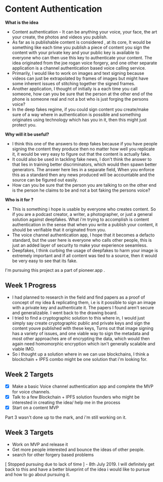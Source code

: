 # Content Authentication

<b>What is the idea</b>

- Content authentication - It can be anything your voice, your face, the art your create, the photos and videos you publish.  
- As far as is publishable content is considered , at its core, It would be something like each time you publish a piece of content you sign the content with your private key and your public key is available to everyone who can then use this key to authenticate your content. The idea originated from the joe rogan voice forgery, and one other separate application is a channel authentication based voice calling service. 
-  Primarily, I would like to work on images and text signing because videos can just be extrapolated by frames of images but might have some inherent issues of stitching together the signed frames.
- Another application, I thought of initially is a each time you call someone, how can you be sure that the person at the other end of the phone is someone real and not a bot who is just forging the persons voice? 
- In the deep fakes regime, if you could sign content you create/make sure of a way where in authentication is possible and something originates using technology which has you in it, then this might just protect you. 


<b>Why will it be useful?</b> 
- I think this one of the answers to deep fakes because if you have people signing the content they produce then no matter how well you replicate it, it would be very easy to figure out that the content is actually fake. 
- It could also be used in tackling fake news, I don't think the answer to that lies in training better discriminators, which would then spawn better generators. The answer here lies in a separate field, When you enforce this as a standard then any news produced will be accountable and the source can be figured out easily.
- How can you be sure that the person you are talking to on the other end is the person he claims to be and not a bot faking the persons voice? 

<b>Who is it for ?</b> 
- This is something i hope is usable by everyone who creates content. So if you are a podcast creator, a writer, a photographer, or just a general solution against deepfakes. What i'm trying to accomplish is content authentication in the sense that when you write a publish your content, it should be verifiable that it originated from you. 
- The voice channel authentication app, I hope that it becomes a defacto standard, but the user here is everyone who calls other people, this is just an added layer of security to make your experience seeamless.
- Deepfakes, I think curbing the usage of deepfakes to harm your image is extremely important and if all content was tied to a source, then it would be very easy to see that its fake. 


I'm pursuing this project as a part of pioneer.app .

## Week 1 Progress
- I had planned to research in the field and find papers as a proof of concept of my idea & replicating them, i.e is it possible to sign an image with a private key and authenticate it. The papers I found aren't secure and generalizable. I went back to the drawing board.
- I tried to find a cryptographic solution to this where in, I would just simply say create cryptographic public and private keys and sign the content youve published with these keys, Turns out that image signing has a variety of issues, and one viable way to sign the metadata and most other approaches are of encrypting the data, which would then again need homomorphic encryption which isn't generally scalable and viable IMO.
- So i thought up a solution where in we can use blockchains, I think a blockchain + IPFS combo might be one solution that i'm looking for. 


## Week 2 Targets 
- [x] Make a basic Voice channel authentication app and complete the MVP for voice channels.
- [x] Talk to a few Blockchain + IPFS solution founders who might be interested in creating the idea/ help me in the process
- [x] Start on a content MVP

Part 3 wasn't done up to the mark, and i'm still working on it.


## Week 3 Targets
- Work on MVP and release it
- Get more people interested and bounce the ideas of other people.
- search for other forgery based problems

[ Stopped pursuing due to lack of time ] - 8th July 2019. I will definitely get back to this and have a better blueprint of the idea i would like to pursue and how to go about pursuing it. 
